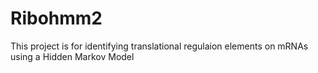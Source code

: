# Ribohmm2
This project is for identifying translational regulaion elements on mRNAs using a Hidden Markov Model

